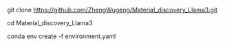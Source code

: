 git clone https://github.com/ZhengWugeng/Material_discovery_Llama3.git

cd Material_discovery_Llama3

conda env create -f environment.yaml
